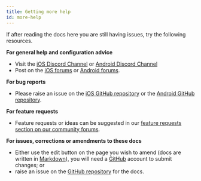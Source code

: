 ```yaml
---
title: Getting more help
id: more-help
---
```


If after reading the docs here you are still having issues, try the following resources.

**For general help and configuration advice**
*   Visit the [iOS Discord Channel](https://discordapp.com/channels/330944238910963714/551871772484698112) or [Android Discord Channel](https://discordapp.com/channels/330944238910963714/562408603345092636)
*   Post on the [iOS forums](https://community.home-assistant.io/c/mobile-apps/ios) or [Android forums](https://community.home-assistant.io/c/mobile-apps/android-companion).

**For bug reports**
*   Please raise an issue on the [iOS GitHub repository](https://github.com/home-assistant/iOS) or the [Android GitHub repository](https://github.com/home-assistant/android).

**For feature requests**
*   Feature requests or ideas can be suggested in our [feature requests section on our community forums](https://community.home-assistant.io/c/feature-requests/13).

**For issues, corrections or amendments to these docs**
*   Either use the edit button on the page you wish to amend (docs are written in [Markdown](https://daringfireball.net/projects/markdown/syntax)), you will need a [GitHub](https://www.github.com) account to submit changes; or
*   raise an issue on the [GitHub repository](https://github.com/home-assistant/companion.home-assistant) for the docs.
